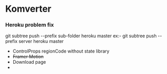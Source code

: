 # Komverter

### Heroku problem fix
git subtree push --prefix sub-folder heroku master
ex:- git subtree push --prefix server heroku master


<ul>
<li>ControlProps regionCode without state library
<li><strike>Framer Motion</strike>
<li>Download page
<li>
</ul>